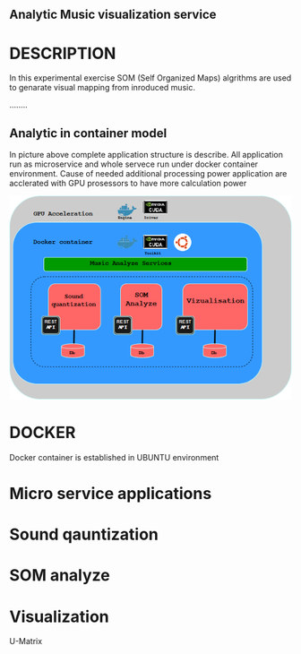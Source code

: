 ## Analytic Music visualization service


# DESCRIPTION

In this experimental exercise SOM (Self Organized Maps) algrithms are used to genarate visual mapping from inroduced music.

........

## Analytic in container model


In picture above complete application structure is describe. All application run as microservice and whole servece run under docker container environment. Cause of needed additional processing power application are acclerated with GPU prosessors to have more calculation power  


![alt text](https://github.com/realdatasensor/1Msongs/blob/master/Untitled%20Diagram.png)


# DOCKER

Docker container is established in UBUNTU environment

# Micro service applications

# Sound qauntization

# SOM analyze 



# Visualization 

U-Matrix

